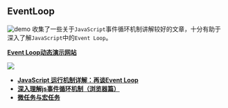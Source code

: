 ## EventLoop
![demo](http://ahuntsun.gitee.io/blogimagebed/img/vuepress/article/4.png)
收集了一些关于`JavaScript`事件循环机制讲解较好的文章，十分有助于深入了解`JavaScript`中的`Event Loop`。

<a href="http://latentflip.com/loupe" target="_blank"><b>Event Loop动态演示网站</b></a>

![](http://ahuntsun.gitee.io/blogimagebed/img/vuepress/website/8/1.png)

<ul>
<li><a href="http://www.ruanyifeng.com/blog/2014/10/event-loop.html" target="_blank"><b>JavaScript 运行机制详解：再谈Event Loop</b></a></li>
<li><a href="http://lynnelv.github.io/js-event-loop-browser" target="_blank"><b>深入理解js事件循环机制（浏览器篇）</b></a></li>
<li><a href="/navitem/essay/notes/14"><b>微任务与宏任务</b></a></li>
</ul>
